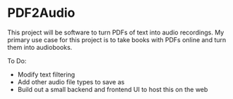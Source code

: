 # PDF2Audio
This project will be software to turn PDFs of text into audio recordings. My primary use case for this project is to take books with PDFs online and turn them into audiobooks.

To Do:
- Modify text filtering
- Add other audio file types to save as
- Build out a small backend and frontend UI to host this on the web